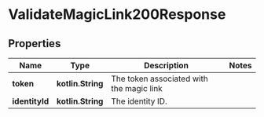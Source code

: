 
# ValidateMagicLink200Response

## Properties
| Name | Type | Description | Notes |
| ------------ | ------------- | ------------- | ------------- |
| **token** | **kotlin.String** | The token associated with the magic link |  |
| **identityId** | **kotlin.String** | The identity ID. |  |



